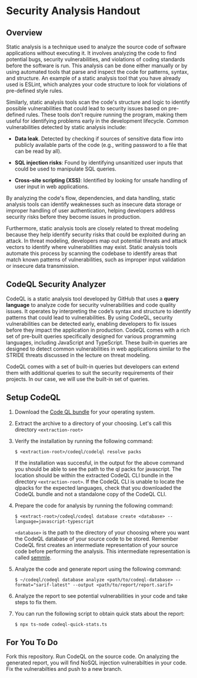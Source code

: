 # Security Analysis Handout

## Overview

Static analysis is a technique used to analyze the source code of software applications without executing it. It involves analyzing the code to find potential bugs, security vulnerabilities, and violations of coding standards before the software is run. This analysis can be done either manually or by using automated tools that parse and inspect the code for patterns, syntax, and structure. An example of a static analysis tool that you have already used is ESLint, which analyzes your code structure to look for violations of pre-defined style rules.

Similarly, static analysis tools scan the code's structure and logic to identify possible vulnerabilities that could lead to security issues based on pre-defined rules. These tools don't require running the program, making them useful for identifying problems early in the development lifecycle. Common vulnerabilities detected by static analysis include:

- **Data leak**. Detected by checking if sources of sensitive data flow into publicly available parts of the code (e.g., writing password to a file that can be read by all).

- **SQL injection risks**: Found by identifying unsanitized user inputs that could be used to manipulate SQL queries.

- **Cross-site scripting (XSS)**: Identified by looking for unsafe handling of user input in web applications.

By analyzing the code's flow, dependencies, and data handling, static analysis tools can identify weaknesses such as insecure data storage or improper handling of user authentication, helping developers address security risks before they become issues in production.

Furthermore, static analysis tools are closely related to threat modeling because they help identify security risks that could be exploited during an attack. In threat modeling, developers map out potential threats and attack vectors to identify where vulnerabilities may exist. Static analysis tools automate this process by scanning the codebase to identify areas that match known patterns of vulnerabilities, such as improper input validation or insecure data transmission.

## CodeQL Security Analyzer

CodeQL is a static analysis tool developed by GitHub that uses a __query language__ to analyze code for security vulnerabilities and code quality issues. It operates by interpreting the code’s syntax and structure to identify patterns that could lead to vulnerabilities. By using CodeQL, security vulnerabilities can be detected early, enabling developers to fix issues before they impact the application in production. CodeQL comes with a rich set of pre-built queries specifically designed for various programming languages, including JavaScript and TypeScript. These built-in queries are designed to detect common vulnerabilities in web applications similar to the STRIDE threats discussed in the lecture on threat modeling.

CodeQL comes with a set of built-in queries but developers can extend them with additional queries to suit the security requirements of their projects. In our case, we will use the built-in set of queries.

## Setup CodeQL

1. Download the [Code QL bundle](https://github.com/github/codeql-action/releases/tag/codeql-bundle-v2.19.3) for your operating system.

2. Extract the archive to a directory of your choosing. Let's call this directory `<extraction-root>`

3. Verify the installation by running the following command:

    `$ <extraction-root>/codeql/codelql resolve packs`

    If the installation was succesful, in the output for the above command you should be able to see the path to the ql packs for javascript. The location should be within the extracted CodeQL CLI bundle in the directory `<extraction-root>`. If the CodeQL CLI is unable to locate the qlpacks for the expected languages, check that you downloaded the CodeQL bundle and not a standalone copy of the CodeQL CLI.

3. Prepare the code for analysis by running the following command:

    `$ <extract-root>/codeql/codeql database create <database> --language=javascript-typescript`

    `<database>` is the path to the directory of your choosing where you want the CodeQL database of your source code to be stored. Remember CodeQL first creates an intermediate representation of your source code before performing the analysis. This intermediate representation is called [semmle](https://en.wikipedia.org/wiki/Semmle).

4. Analyze the code and generate report using the following command:

    `$ ~/codeql/codeql database analyze <path/to/codeql-database> --format="sarif-latest" --output <path/to/report/report.sarif>`

5. Analyze the report to see potential vulnerabilities in your code and take steps to fix them.

6. You can run the following script to obtain quick stats about the report:

    `$ npx ts-node codeql-quick-stats.ts`

## For You To Do

Fork this repository. Run CodeQL on the source code. On analyzing the generated report, you will find NoSQL injection vulnerabilties in your code. Fix the vulnerabilties and push to a new branch.